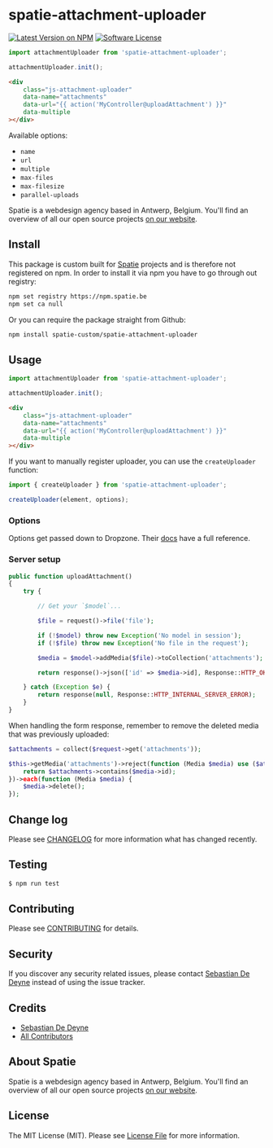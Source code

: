 # spatie-attachment-uploader

[![Latest Version on NPM](https://img.shields.io/npm/v/spatie-attachment-uploader.svg?style=flat-square)](https://npmjs.com/package/spatie-attachment-uploader)
[![Software License](https://img.shields.io/badge/license-MIT-brightgreen.svg?style=flat-square)](LICENSE.md)

```js
import attachmentUploader from 'spatie-attachment-uploader';

attachmentUploader.init();
```

```html
<div
    class="js-attachment-uploader"
    data-name="attachments"
    data-url="{{ action('MyController@uploadAttachment') }}"
    data-multiple
></div>
```

Available options:

- `name`
- `url`
- `multiple`
- `max-files`
- `max-filesize`
- `parallel-uploads`

Spatie is a webdesign agency based in Antwerp, Belgium. You'll find an overview of all our open source projects [on our website](https://spatie.be/opensource).

## Install

This package is custom built for [Spatie](https://spatie.be) projects and is therefore not registered on npm.
In order to install it via npm you have to go through out registry:

```bash
npm set registry https://npm.spatie.be
npm set ca null
```

Or you can require the package straight from Github:

```bash
npm install spatie-custom/spatie-attachment-uploader
```

## Usage

```js
import attachmentUploader from 'spatie-attachment-uploader';

attachmentUploader.init();
```

```html
<div
    class="js-attachment-uploader"
    data-name="attachments"
    data-url="{{ action('MyController@uploadAttachment') }}"
    data-multiple
></div>
```

If you want to manually register uploader, you can use the `createUploader` function:

```js
import { createUploader } from 'spatie-attachment-uploader';

createUploader(element, options);
```

### Options

Options get passed down to Dropzone. Their [docs](http://www.dropzonejs.com/#configuration) have a full reference.

### Server setup

```php
public function uploadAttachment()
{
    try {

        // Get your `$model`...

        $file = request()->file('file');

        if (!$model) throw new Exception('No model in session');
        if (!$file) throw new Exception('No file in the request');

        $media = $model->addMedia($file)->toCollection('attachments');

        return response()->json(['id' => $media->id], Response::HTTP_OK);

    } catch (Exception $e) {
        return response(null, Response::HTTP_INTERNAL_SERVER_ERROR);
    }
}
```

When handling the form response, remember to remove the deleted media that was previously uploaded:

```php
$attachments = collect($request->get('attachments'));

$this->getMedia('attachments')->reject(function (Media $media) use ($attachments) {
    return $attachments->contains($media->id);
})->each(function (Media $media) {
    $media->delete();
});
```

## Change log

Please see [CHANGELOG](CHANGELOG.md) for more information what has changed recently.

## Testing

``` bash
$ npm run test
```

## Contributing

Please see [CONTRIBUTING](CONTRIBUTING.md) for details.

## Security

If you discover any security related issues, please contact [Sebastian De Deyne](https://github.com/sebastiandedeyne) instead of using the issue tracker.

## Credits

- [Sebastian De Deyne](https://github.com/sebastiandedeyne)
- [All Contributors](../../contributors)

## About Spatie
Spatie is a webdesign agency based in Antwerp, Belgium. You'll find an overview of all our open source projects [on our website](https://spatie.be/opensource).

## License

The MIT License (MIT). Please see [License File](LICENSE.md) for more information.
